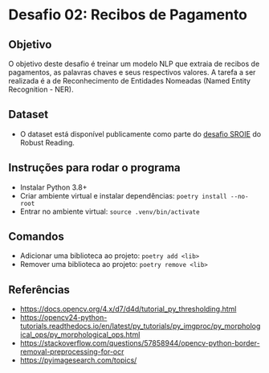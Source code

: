 # Desafio 02: Recibos de Pagamento

## Objetivo

O objetivo deste desafio é treinar um modelo NLP que extraia de recibos de pagamentos, as palavras chaves e seus respectivos valores. A tarefa a ser realizada é a de Reconhecimento de Entidades Nomeadas (Named Entity Recognition - NER).

## Dataset

- O dataset está disponível publicamente como parte do [desafio SROIE](https://rrc.cvc.uab.es/?ch=13&com=tasks) do Robust Reading.

<!-- ## Arquivos

- `classify_dataset_final.ipynb`: aplica os melhores classificadores encontrados no dataset de teste (submit). -->

## Instruções para rodar o programa

- Instalar Python 3.8+
- Criar ambiente virtual e instalar dependências: `poetry install --no-root`
- Entrar no ambiente virtual: `source .venv/bin/activate`

## Comandos

- Adicionar uma biblioteca ao projeto: `poetry add <lib>`
- Remover uma biblioteca ao projeto: `poetry remove <lib>`
<!-- - Rodar pre-commit: `poetry run pre-commit run` -->

<!-- ## Resultados

- NLP model
  %

- Regex
  27.31% precision -->

## Referências

- https://docs.opencv.org/4.x/d7/d4d/tutorial_py_thresholding.html
- https://opencv24-python-tutorials.readthedocs.io/en/latest/py_tutorials/py_imgproc/py_morphological_ops/py_morphological_ops.html
- https://stackoverflow.com/questions/57858944/opencv-python-border-removal-preprocessing-for-ocr
- https://pyimagesearch.com/topics/
